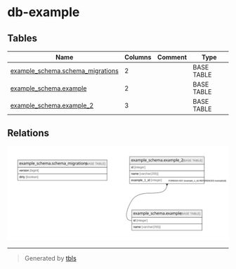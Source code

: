 # db-example

## Tables

| Name | Columns | Comment | Type |
| ---- | ------- | ------- | ---- |
| [example_schema.schema_migrations](example_schema.schema_migrations.md) | 2 |  | BASE TABLE |
| [example_schema.example](example_schema.example.md) | 2 |  | BASE TABLE |
| [example_schema.example_2](example_schema.example_2.md) | 3 |  | BASE TABLE |

## Relations

![er](schema.svg)

---

> Generated by [tbls](https://github.com/k1LoW/tbls)
